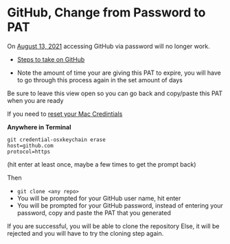 # GitHub, Change from Password to PAT


On [August 13, 2021](https://docs.github.com/en/github/authenticating-to-github/keeping-your-account-and-data-secure/creating-a-personal-access-token)
accessing GitHub via password will no longer work.

- [Steps to take on GitHub](https://docs.github.com/en/github/authenticating-to-github/keeping-your-account-and-data-secure/creating-a-personal-access-token)

- Note the amount of time your are giving this PAT to expire, you will have to go through this process again in the set amount of days

Be sure to leave this view open so you can go back and copy/paste this PAT when you are ready

If you need to [reset your Mac Credintials](https://docs.github.com/en/get-started/getting-started-with-git/updating-credentials-from-the-macos-keychain)


**Anywhere in Terminal**

```
git credential-osxkeychain erase
host=github.com
protocol=https
```

(hit enter at least once, maybe a few times to get the prompt back)

Then 
- `git clone <any repo>`
- You will be prompted for your GitHub user name, hit enter
- You will be prompted for your GitHub password, instead of entering your password, copy and paste the PAT that you generated

If you are successful, you will be able to clone the repository
Else, it will be rejected and you will have to try the cloning step again. 
